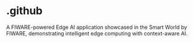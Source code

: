 # .github
A FIWARE-powered Edge AI application showcased in the Smart World by FIWARE, demonstrating intelligent edge computing with context-aware AI. 
